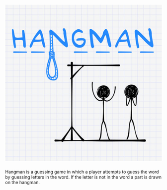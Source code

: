 <h1>
<img src="https://github.com/pcgofpa/HangMan/blob/main/images/HangMan.jpg"> 
</h1>

Hangman is a guessing game in which a player attempts to guess the word by guessing letters in the word. If the letter is not in the word a part is drawn on the hangman.
